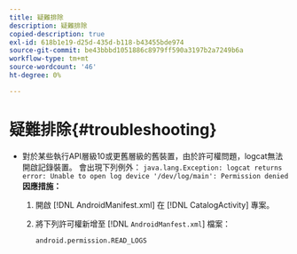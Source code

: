 ```yaml
---
title: 疑難排除
description: 疑難排除
copied-description: true
exl-id: 618b1e19-d25d-435d-b118-b43455bde974
source-git-commit: be43bbbd1051886c8979ff590a3197b2a7249b6a
workflow-type: tm+mt
source-wordcount: '46'
ht-degree: 0%

---
```


# 疑難排除{#troubleshooting}

* 對於某些執行API層級10或更舊層級的舊裝置，由於許可權問題，logcat無法開啟記錄裝置。 會出現下列例外： `java.lang.Exception: logcat returns error: Unable to open log device '/dev/log/main': Permission denied` **因應措施：**

   1. 開啟 [!DNL AndroidManifest.xml] 在 [!DNL CatalogActivity] 專案。

   1. 將下列許可權新增至 [!DNL `AndroidManfest.xml`] 檔案：

      ```
      android.permission.READ_LOGS
      ```
